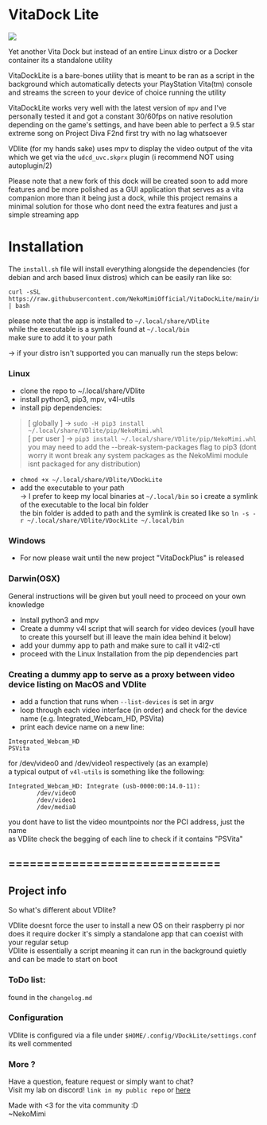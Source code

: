 # VitaDock Lite  
<img src="./teaser.png" align="center"/>

Yet another Vita Dock but instead of an entire Linux distro or a Docker container its a standalone utility  

VitaDockLite is a bare-bones utility that is meant to be ran as a script in the background which automatically detects your PlayStation Vita(tm) console and streams the screen to your device of choice running the utility    

VitaDockLite works very well with the latest version of `mpv` and I've personally tested it and got a constant 30/60fps on native resolution depending on the game's settings, and have been able to perfect a 9.5 star extreme song on Project Diva F2nd first try with no lag whatsoever  

VDlite (for my hands sake) uses mpv to display the video output of the vita which we get via the `udcd_uvc.skprx` plugin (i recommend NOT using autoplugin/2)  
  
Please note that a new fork of this dock will be created soon to add more features and be more polished as a GUI application that serves as a vita companion more than it being just a dock, while this project remains a minimal solution for those who dont need the extra features and just a simple streaming app  
  
# Installation  

The `install.sh` file will install everything alongside the dependencies (for debian and arch based linux distros) which can be easily ran like so:  
```
curl -sSL https://raw.githubusercontent.com/NekoMimiOfficial/VitaDockLite/main/install.sh | bash
```
please note that the app is installed to `~/.local/share/VDlite`  
while the executable is a symlink found at `~/.local/bin`  
make sure to add it to your path  

-> if your distro isn't supported you can manually run the steps below:  

### Linux  
* clone the repo to ~/.local/share/VDlite  
* install python3, pip3, mpv, v4l-utils  
* install pip dependencies:  
> [ globally ] -> `sudo -H pip3 install ~/.local/share/VDlite/pip/NekoMimi.whl`  
> [ per user ] -> `pip3 install ~/.local/share/VDlite/pip/NekoMimi.whl`  
> you may need to add the --break-system-packages flag to pip3 (dont worry it wont break any system packages as the NekoMimi module isnt packaged for any distribution)  
* `chmod +x ~/.local/share/VDlite/VDockLite`  
* add the executable to your path  
-> I prefer to keep my local binaries at `~/.local/bin` so i create a symlink of the executable to the local bin folder  
the bin folder is added to path and the symlink is created like so `ln -s -r ~/.local/share/VDlite/VDockLite ~/.local/bin`  

### Windows  
* For now please wait until the new project "VitaDockPlus" is released  

### Darwin(OSX)  
General instructions will be given but youll need to proceed on your own knowledge  
* Install python3 and mpv  
* Create a dummy v4l script that will search for video devices (youll have to create this yourself but ill leave the main idea behind it below)  
* add your dummy app to path and make sure to call it v4l2-ctl  
* proceed with the Linux Installation from the pip dependencies part  

### Creating a dummy app to serve as a proxy between video device listing on MacOS and VDlite  
* add a function that runs when `--list-devices` is set in argv  
* loop through each video interface (in order) and check for the device name (e.g. Integrated_Webcam_HD, PSVita)  
* print each device name on a new line:  
```
Integrated_Webcam_HD
PSVita
```
for /dev/video0 and /dev/video1 respectively (as an example)  
a typical output of `v4l-utils` is something like the following:  
```
Integrated_Webcam_HD: Integrate (usb-0000:00:14.0-11):
        /dev/video0
        /dev/video1
        /dev/media0
```
you dont have to list the video mountpoints nor the PCI address, just the name  
as VDlite check the begging of each line to check if it contains "PSVita"  

## ==============================  

## Project info  
So what's different about VDlite?  

VDlite doesnt force the user to install a new OS on their raspberry pi nor does it require docker it's simply a standalone app that can coexist with your regular setup  
VDlite is essentially a script meaning it can run in the background quietly and can be made to start on boot  

### ToDo list:  
found in the `changelog.md`  

### Configuration  
VDlite is configured via a file under `$HOME/.config/VDockLite/settings.conf` its well commented  


### More ?  
Have a question, feature request or simply want to chat?  
Visit my lab on discord! `link in my public repo` or [here](https://github.com/NekoMimiOfficial/NekoMimiOfficial) 

Made with <3 for the vita community :D  
~NekoMimi  
